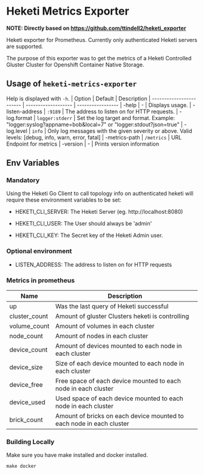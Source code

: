 # Heketi Metrics Exporter

**NOTE: Directly based on https://github.com/ttindell2/heketi_exporter**

Heketi exporter for Prometheus. Currently only authenticated Heketi servers are supported.

The purpose of this exporter was to get the metrics of a Heketi Controlled Gluster Cluster for Openshift Container Native Storage.

## Usage of `heketi-metrics-exporter`

Help is displayed with `-h`.
| Option                   | Default             | Description
| ------------------------ | ------------------- | -----------------
| -help                    | -                   | Displays usage.
| -listen-address          | `:9189`             | The address to listen on for HTTP requests.
| -log.format              | `logger:stderr`     | Set the log target and format. Example: "logger:syslog?appname=bob&local=7" or "logger:stdout?json=true"
| -log.level               | `info`              | Only log messages with the given severity or above. Valid levels: [debug, info, warn, error, fatal]
| -metrics-path            | `/metrics`          | URL Endpoint for metrics
| -version                 | -                   | Prints version information


## Env Variables

### Mandatory
Using the Heketi Go Client to call topology info on authenticated heketi will require these environment variables to be set:

* HEKETI_CLI_SERVER: The Heketi Server (eg. http://localhost:8080)

* HEKETI_CLI_USER: The User should always be 'admin'

* HEKETI_CLI_KEY: The Secret key of the Heketi Admin user.

### Optional environment

* LISTEN_ADDRESS: The address to listen on for HTTP requests


### Metrics in prometheus

| Name                                               | Description                             |
| -------------------------------------------------- | ----------------------------------------|
| up                                                 | Was the last query of Heketi successful |
| cluster_count                                      | Amount of gluster Clusters heketi is controlling |
| volume_count                                       | Amount of volumes in each cluster       |
| node_count                                         | Amount of nodes in each cluster         |
| device_count                                       | Amount of devices mounted to each node in each cluster |
| device_size                                        | Size of each device mounted to each node in each cluster |
| device_free                                        | Free space of each device mounted to each node in each cluster |
| device_used                                        | Used space of each device mounted to each node in each cluster |
| brick_count                                        | Amount of bricks on each device mounted to each node in each cluster |


### Building Locally

Make sure you have make installed and docker installed.

```
make docker
```
